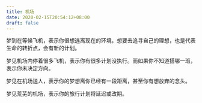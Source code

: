 ```yaml
---
title: 机场
date: 2020-02-15T20:54:12+08:00
draft: false
---
```


梦到在等候飞机，表示你很想逃离现在的环境，想要去追寻自己的理想，也是代表生命的转折点，会有新的计划。

梦见机场内停着很多飞机，表示你有很多计划没执行。而如果你不知道搭哪一班，表示你未决定方向。

梦见在机场送人，表示你的梦想离你已经有一段距离，甚至你有想放弃的念头。

梦见荒芜的机场，表示你的旅行计划将延迟或改期。